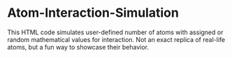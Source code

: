 # Atom-Interaction-Simulation
This HTML code simulates user-defined number of atoms with assigned or random mathematical values for interaction. Not an exact replica of real-life atoms, but a fun way to showcase their behavior.
